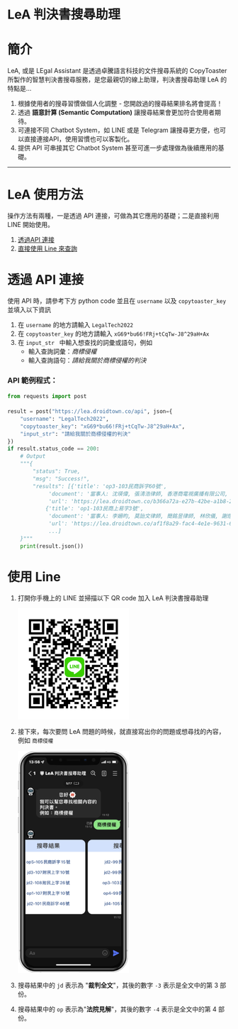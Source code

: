 # LeA 判決書搜尋助理 

# 簡介

LeA, 或是 LEgal Assistant 是透過卓騰語言科技的文件搜尋系統的 CopyToaster 所製作的智慧判決書搜尋服務，是您最親切的線上助理，判決書搜尋助理 LeA 的特點是…

1. 根據使用者的搜尋習慣做個人化調整 - 您開啟過的搜尋結果排名將會提高！
2. 透過 **語意計算 (Semantic Computation)** 讓搜尋結果會更加符合使用者期待。 
3. 可連接不同 Chatbot System，如 LINE 或是 Telegram 讓搜尋更方便，也可以直接連接API，使用習慣也可以客製化。
4. 提供 API 可串接其它 Chatbot System 甚至可進一步處理做為後續應用的基礎。

---

# LeA 使用方法
操作方法有兩種，一是透過 API 連接，可做為其它應用的基礎；二是直接利用 LINE 開始使用。

1. [透過API 連接](#First)
2. [直接使用 Line 來查詢](#Second)

## <h1 id="First">透過 API 連接</h1>

使用 API 時，請參考下方 python code 並且在 `username` 以及 `copytoaster_key ` 並填入以下資訊

1. 在 `username` 的地方請輸入 `LegalTech2022`
2. 在 `copytoaster_key` 的地方請輸入 `xG69*bu66!FRj+tCqTw-J8^29aH+Ax`
3. 在 `input_str ` 中輸入想查找的詞彙或語句，例如
	- 輸入查詢詞彙：*商標侵權*
	- 輸入查詢語句：*請給我關於商標侵權的判決*

### API 範例程式：
    
```python
from requests import post

result = post("https://lea.droidtown.co/api", json={
    "username": "LegalTech2022",
    "copytoaster_key": "xG69*bu66!FRj+tCqTw-J8^29aH+Ax",
    "input_str": "請給我關於商標侵權的判決"
})
if result.status_code == 200:
    # Output
    """{
        "status": True,
        "msg": "Success!",
        "results": [{'title': 'op3-103民商訴字60號', 
		     'document': '當事人: 沈瑛偉, 張清浩律師, 香港商電視廣播有限公司, 李寶安, 謝樹藝律師\n統一域名紛爭解決政策）於103年12月11日作成專家決定書...', 
		     'url': 'https://lea.droidtown.co/b366a72a-e27b-42be-a1b8-22395d5b4666'},
		    {'title': 'op1-103民商上易字3號', 
		     'document': '當事人: 李姍昀, 莫詒文律師, 簡銘昱律師, 林欣儀, 謝燈妹, 郭雨嵐律師, 呂紹凡律師\n四、得心證之理由：\n（一）被上訴人是否有故意、過失侵害系爭商標...', 
		     'url': 'https://lea.droidtown.co/af1f8a29-fac4-4e1e-9631-69742e771aca'}
		     ...]
    }"""
    print(result.json())
```
 
     

## <h1 id="Second">使用 Line</h1>

1. 打開你手機上的 LINE 並掃描以下 QR code 加入 LeA 判決書搜尋助理
  
    <img src="./media/QRcodeLea.png" alt="drawing" width="250"/>
    
2. 接下來，每次要問 LeA 問題的時候，就直接寫出你的問題或想尋找的內容，例如 `商標侵權`

    <img src="./media/LineDemo.png" alt="drawing" width="250"/>

3. 搜尋結果中的 `jd` 表示為 "**裁判全文**"，其後的數字 `-3` 表示是全文中的第 3 部份。
4.  搜尋結果中的 `op` 表示為"**法院見解**"，其後的數字 `-4` 表示是全文中的第 4 部份。
